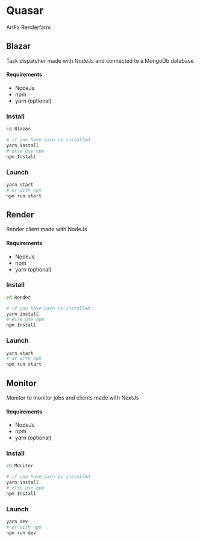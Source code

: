 # Quasar
ArtFx Renderfarm

## Blazar
Task dispatcher made with NodeJs and connected to a MongoDb database

#### Requirements
- NodeJs
- npm
- yarn (optional)

### Install
```bash
cd Blazar

# if you have yarn is installed
yarn install
# else use npm
npm Install
```

### Launch
```bash
yarn start
# or with npm
npm run start
```

## Render
Render client made with NodeJs

#### Requirements
- NodeJs
- npm
- yarn (optional)

### Install
```bash
cd Render

# if you have yarn is installed
yarn install
# else use npm
npm Install
```

### Launch
```bash
yarn start
# or with npm
npm run start
```

## Monitor
Monitor to monitor jobs and clients made with NextJs

#### Requirements
- NodeJs
- npm
- yarn (optional)

### Install
```bash
cd Monitor

# if you have yarn is installed
yarn install
# else use npm
npm Install
```

### Launch
```bash
yarn dev
# or with npm
npm run dev
```
